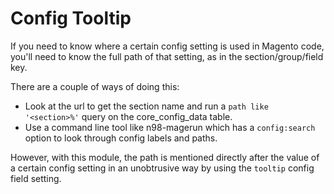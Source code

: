 Config Tooltip
=====================
If you need to know where a certain config setting is used in Magento code, you'll need to know the full path of that setting, as in the section/group/field key.

There are a couple of ways of doing this:
+ Look at the url to get the section name and run a `path like '<section>%'` query on the core_config_data table.
+ Use a command line tool like n98-magerun which has a `config:search` option to look through config labels and paths.

However, with this module, the path is mentioned directly after the value of a certain config setting in an unobtrusive way by using the `tooltip` config field setting.
